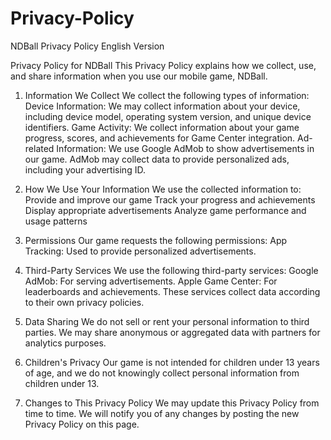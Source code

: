 # Privacy-Policy
NDBall Privacy Policy
English Version

Privacy Policy for NDBall
This Privacy Policy explains how we collect, use, and share information when you use our mobile game, NDBall.

1. Information We Collect
We collect the following types of information:
Device Information: We may collect information about your device, including device model, operating system version, and unique device identifiers.
Game Activity: We collect information about your game progress, scores, and achievements for Game Center integration.
Ad-related Information: We use Google AdMob to show advertisements in our game. AdMob may collect data to provide personalized ads, including your advertising ID.

2. How We Use Your Information
We use the collected information to:
Provide and improve our game
Track your progress and achievements
Display appropriate advertisements
Analyze game performance and usage patterns

3. Permissions
Our game requests the following permissions:
App Tracking: Used to provide personalized advertisements.

4. Third-Party Services
We use the following third-party services:
Google AdMob: For serving advertisements.
Apple Game Center: For leaderboards and achievements.
These services collect data according to their own privacy policies.

5. Data Sharing
We do not sell or rent your personal information to third parties. We may share anonymous or aggregated data with partners for analytics purposes.

6. Children's Privacy
Our game is not intended for children under 13 years of age, and we do not knowingly collect personal information from children under 13.

7. Changes to This Privacy Policy
We may update this Privacy Policy from time to time. We will notify you of any changes by posting the new Privacy Policy on this page.
